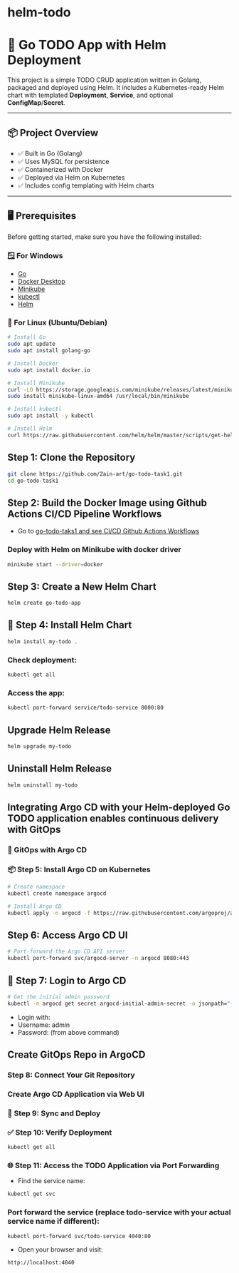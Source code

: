 # helm-todo
# 🧰 Go TODO App with Helm Deployment

This project is a simple TODO CRUD application written in Golang, packaged and deployed using Helm. It includes a Kubernetes-ready Helm chart with templated **Deployment**, **Service**, and optional **ConfigMap**/**Secret**.

---

## 📦 Project Overview

- ✅ Built in Go (Golang)
- ✅ Uses MySQL for persistence
- ✅ Containerized with Docker
- ✅ Deployed via Helm on Kubernetes
- ✅ Includes config templating with Helm charts

---

## 🖥️ Prerequisites

Before getting started, make sure you have the following installed:

### 🪟 For Windows

- [Go](https://go.dev/dl/)
- [Docker Desktop](https://www.docker.com/products/docker-desktop/)
- [Minikube](https://minikube.sigs.k8s.io/docs/start/)
- [kubectl](https://kubernetes.io/docs/tasks/tools/)
- [Helm](https://helm.sh/docs/intro/install/)

### 🐧 For Linux (Ubuntu/Debian)

```bash
# Install Go
sudo apt update
sudo apt install golang-go

# Install Docker
sudo apt install docker.io

# Install Minikube
curl -LO https://storage.googleapis.com/minikube/releases/latest/minikube-linux-amd64
sudo install minikube-linux-amd64 /usr/local/bin/minikube

# Install kubectl
sudo apt install -y kubectl

# Install Helm
curl https://raw.githubusercontent.com/helm/helm/master/scripts/get-helm-3 | bash
```

## Step 1: Clone the Repository
```bash
git clone https://github.com/Zain-art/go-todo-task1.git
cd go-todo-task1
```
## Step 2: Build the Docker Image using Github Actions CI/CD Pipeline Workflows

- Go to [go-todo-taks1 and see CI/CD Github Actions Workflows](https://github.com/Zain-art/go-todo-task1/blob/main/.github/workflows/ci.yml)

### Deploy with Helm on Minikube with docker driver
```bash
minikube start --driver=docker
```
## Step 3: Create a New Helm Chart
```bash
helm create go-todo-app
```
## 🚢 Step 4: Install Helm Chart
```bash
helm install my-todo .
```

### Check deployment:
```bash
kubectl get all
```
### Access the app:
```bash
kubectl port-forward service/todo-service 8000:80
```
##  Upgrade Helm Release
```bash
helm upgrade my-todo
```

## Uninstall Helm Release
```bash
helm uninstall my-todo 
```
##  Integrating Argo CD with your Helm-deployed Go TODO application enables continuous delivery with GitOps
### 🚀 GitOps with Argo CD 
### 📦 Step 5: Install Argo CD on Kubernetes
```bash
# Create namespace
kubectl create namespace argocd

# Install Argo CD
kubectl apply -n argocd -f https://raw.githubusercontent.com/argoproj/argo-cd/stable/manifests/install.yaml
```
##  Step 6: Access Argo CD UI
```bash
# Port-forward the Argo CD API server
kubectl port-forward svc/argocd-server -n argocd 8080:443
```
## 🔐 Step 7: Login to Argo CD
```bash
# Get the initial admin password
kubectl -n argocd get secret argocd-initial-admin-secret -o jsonpath="{.data.password}" | base64 -d && echo
```
* Login with:
* Username: admin
* Password: (from above command)

##  Create GitOps Repo in ArgoCD
### Step 8: Connect Your Git Repository
###  Create Argo CD Application via Web UI
### 🔄 Step 9: Sync and Deploy
### ✅ Step 10: Verify Deployment
```bash
kubectl get all
```
### 🌐 Step 11: Access the TODO Application via Port Forwarding
* Find the service name:
 ```bash
kubectl get svc
```
### Port forward the service (replace todo-service with your actual service name if different):
```bash
kubectl port-forward svc/todo-service 4040:80
```
* Open your browser and visit:
```bash
http://localhost:4040
```




